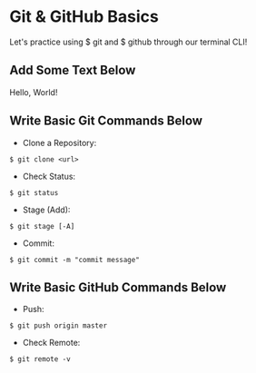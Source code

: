 # Git & GitHub Basics

Let's practice using $ git and $ github through our terminal CLI!

## Add Some Text Below

Hello, World! 


## Write Basic Git Commands Below

- Clone a Repository:
```
$ git clone <url>
```

- Check Status:
```
$ git status
```

- Stage (Add):
```
$ git stage [-A]
```

- Commit:
```
$ git commit -m "commit message"
```

## Write Basic GitHub Commands Below

- Push:
```
$ git push origin master
```

- Check Remote:
```
$ git remote -v
```
